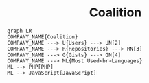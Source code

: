 <h1 align="center">Coalition</h1>

```mermaid
graph LR
COMPANY_NAME{Coalition}
COMPANY_NAME ---> U{Users} ---> UN[2]
COMPANY_NAME ---> R{Repositories} ---> RN[3]
COMPANY_NAME ---> G{Gists} ---> GN[4]
COMPANY_NAME ---> ML{Most Used<br>Languages}
ML --> PHP[PHP]
ML --> JavaScript[JavaScript]
```
